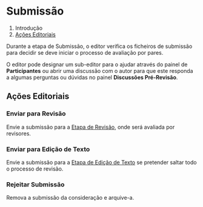 # Submissão

1. Introdução
2. [Ações Editoriais](submission.md#editorial-actions)

Durante a etapa de Submissão, o editor verifica os ficheiros de submissão para decidir se deve iniciar o processo de avaliação por pares.

O editor pode designar um sub-editor para o ajudar através do painel de **Participantes** ou abrir uma discussão com o autor para que este responda a algumas perguntas ou dúvidas no painel **Discussões Pré-Revisão**.

## <a name="editorial-actions"></a>Ações Editoriais

### Enviar para Revisão

Envie a submissão para a [Etapa de Revisão](review.md), onde será avaliada por revisores.

### Enviar para Edição de Texto

Envie a submissão para a [Etapa de Edição de Texto](copyediting.md) se pretender saltar todo o processo de revisão.

### Rejeitar Submissão

Remova a submissão da consideração e arquive-a.
